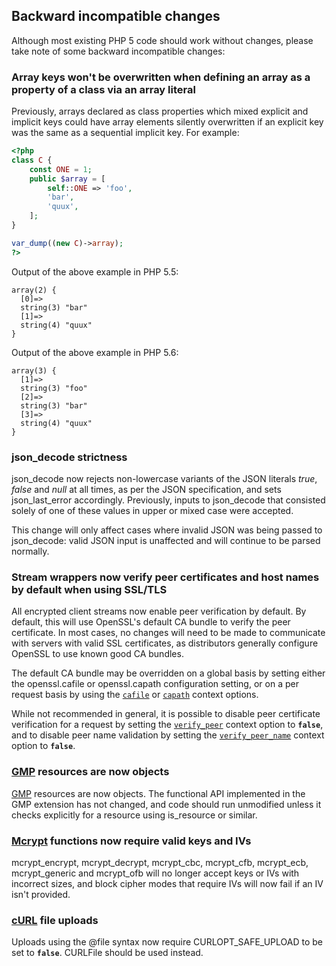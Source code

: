 Backward incompatible changes
-----------------------------

Although most existing PHP 5 code should work without changes, please
take note of some backward incompatible changes:

### Array keys won't be overwritten when defining an array as a property of a class via an array literal

Previously, arrays declared as class properties which mixed explicit and
implicit keys could have array elements silently overwritten if an
explicit key was the same as a sequential implicit key. For example:

``` php
<?php
class C {
    const ONE = 1;
    public $array = [
        self::ONE => 'foo',
        'bar',
        'quux',
    ];
}

var_dump((new C)->array);
?>
```

Output of the above example in PHP 5.5:

    array(2) {
      [0]=>
      string(3) "bar"
      [1]=>
      string(4) "quux"
    }

Output of the above example in PHP 5.6:

    array(3) {
      [1]=>
      string(3) "foo"
      [2]=>
      string(3) "bar"
      [3]=>
      string(4) "quux"
    }

### <span class="function">json\_decode</span> strictness

<span class="function">json\_decode</span> now rejects non-lowercase
variants of the JSON literals *true*, *false* and *null* at all times,
as per the JSON specification, and sets <span
class="function">json\_last\_error</span> accordingly. Previously,
inputs to <span class="function">json\_decode</span> that consisted
solely of one of these values in upper or mixed case were accepted.

This change will only affect cases where invalid JSON was being passed
to <span class="function">json\_decode</span>: valid JSON input is
unaffected and will continue to be parsed normally.

### Stream wrappers now verify peer certificates and host names by default when using SSL/TLS

All encrypted client streams now enable peer verification by default. By
default, this will use OpenSSL's default CA bundle to verify the peer
certificate. In most cases, no changes will need to be made to
communicate with servers with valid SSL certificates, as distributors
generally configure OpenSSL to use known good CA bundles.

The default CA bundle may be overridden on a global basis by setting
either the openssl.cafile or openssl.capath configuration setting, or on
a per request basis by using the
<a href="/context/ssl.html#context.ssl.cafile" class="link"><code class="parameter">cafile</code></a>
or
<a href="/context/ssl.html#context.ssl.capath" class="link"><code class="parameter">capath</code></a>
context options.

While not recommended in general, it is possible to disable peer
certificate verification for a request by setting the
<a href="/context/ssl.html#context.ssl.verify-peer" class="link"><code class="parameter">verify_peer</code></a>
context option to **`false`**, and to disable peer name validation by
setting the
<a href="/context/ssl.html#context.ssl.verify-peer-name" class="link"><code class="parameter">verify_peer_name</code></a>
context option to **`false`**.

### <a href="/book/gmp.html" class="link">GMP</a> resources are now objects

<a href="/book/gmp.html" class="link">GMP</a> resources are now objects.
The functional API implemented in the GMP extension has not changed, and
code should run unmodified unless it checks explicitly for a resource
using <span class="function">is\_resource</span> or similar.

### <a href="/book/mcrypt.html" class="link">Mcrypt</a> functions now require valid keys and IVs

<span class="function">mcrypt\_encrypt</span>, <span
class="function">mcrypt\_decrypt</span>, <span
class="function">mcrypt\_cbc</span>, <span
class="function">mcrypt\_cfb</span>, <span
class="function">mcrypt\_ecb</span>, <span
class="function">mcrypt\_generic</span> and <span
class="function">mcrypt\_ofb</span> will no longer accept keys or IVs
with incorrect sizes, and block cipher modes that require IVs will now
fail if an IV isn't provided.

### <a href="/book/curl.html" class="link">cURL</a> file uploads

Uploads using the @file syntax now require CURLOPT\_SAFE\_UPLOAD to be
set to **`false`**. <span class="classname">CURLFile</span> should be
used instead.
